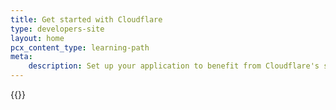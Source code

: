 ```yaml
---
title: Get started with Cloudflare
type: developers-site
layout: home
pcx_content_type: learning-path
meta:
    description: Set up your application to benefit from Cloudflare's speed, security, and reliability.
---
```


{{<dynamic-learning-path-header file="get-started.json">}}

<vue-component name="DynamicLearningPath"/>